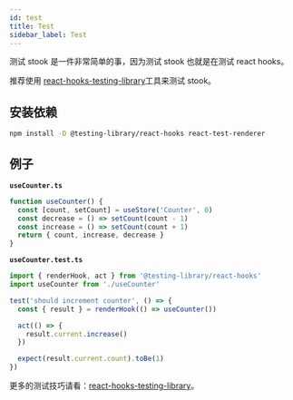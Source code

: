 ```yaml
---
id: test
title: Test
sidebar_label: Test
---
```



测试 stook 是一件非常简单的事，因为测试 stook 也就是在测试 react hooks。

推荐使用 [react-hooks-testing-library](https://react-hooks-testing-library.com/)工具来测试 stook。

## 安装依赖

```bash
npm install -D @testing-library/react-hooks react-test-renderer
```

## 例子

**`useCounter.ts`**

```js
function useCounter() {
  const [count, setCount] = useStore('Counter', 0)
  const decrease = () => setCount(count - 1)
  const increase = () => setCount(count + 1)
  return { count, increase, decrease }
}
```

**`useCounter.test.ts`**

```js
import { renderHook, act } from '@testing-library/react-hooks'
import useCounter from './useCounter'

test('should increment counter', () => {
  const { result } = renderHook(() => useCounter())

  act(() => {
    result.current.increase()
  })

  expect(result.current.count).toBe(1)
})
```

更多的测试技巧请看：[react-hooks-testing-library](https://react-hooks-testing-library.com/)。
